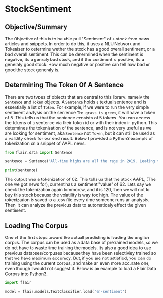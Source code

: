 # StockSentiment

## Objective/Summary
The Objective of this is to be able pull "Sentiment" of a stock from news articles and snippets. In order to do this, it uses a NLU Network and Tokeniser to determine wether the stock has a good overall sentiment, or a bad overall sentiment. This can be determined when the sentiment is negative, its a genraly bad stock, and if the sentiment is positive, its a generaly good stock. How much negative or positive can tell how bad or good the stock generaly is. 

## Determining The Token Of A Sentence
There are two types of objects that are central to this library, namely the `Sentence` and `Token` objects. A
`Sentence` holds a textual sentence and is essentially a list of `Token`. For example, if we were to run the very simple sentiment analysis on the sentence `The grass is green`, it will have a token of 5. This tells us that the sentence consists of 5 tokens. You can access the tokens of a sentence via their token id or with their index in python. This determines the tokenisation of the sentence, and is not very useful as we are looking for sentiment, aka `Sentence` not `Token`, but it can still be used as a validity check for our end result. Below I provided a Python3 example of tokenization on a snippet of AAPL news. 
```python
from flair.data import Sentence

sentence = Sentence('All-time highs are all the rage in 2019. Leading the pack, is the world’s most valuable company, Apple (AAPL). The tech giant’s share price added further muscle by closing December 17’s session at a new record high of $280.41 per share.The latest nudge upward came following news of the most recent détente')

print(sentence)
```
The output was a tokenization of 62. This tells us that the stock AAPL, (The one we got news for), current has a sentiment "value" of 62. Lets say we check the tokenization again tommorow, and it is 120, then we will not to buy this stock because the volatility is way too high. The value of the tokenization is saved to a .csv file every time someone runs an analysis. Then, it can analyze the previous data to automaticaly effect the given sentiment.

## Loading The Corpus
One of the first stops toward the actuall predicting is loading the english corpus. The corpus can be used as a data base of pretrained models, so we do not have to waste time training the models. Its also a good idea to use previous databses/corpuses because they have been selectivley trained so that we have maximum accuracy. But, if you are not satisfied, you can do training using the current corpus, and make an even more accurate one, even though I would not suggest it. Below is an example to load a Flair Data Corpus into Python3.
```python
import flair

model = flair.models.TextClassifier.load('en-sentiment')
```

